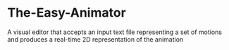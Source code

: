 # The-Easy-Animator
A visual editor that accepts an input text file representing a set of motions and produces a real-time 2D representation of the animation
